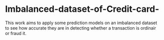 # Imbalanced-dataset-of-Credit-card-
This work aims to apply some prediction models on an imbalanced dataset to see how accurate they are in detecting whether a transaction is ordinair or fraud it.
